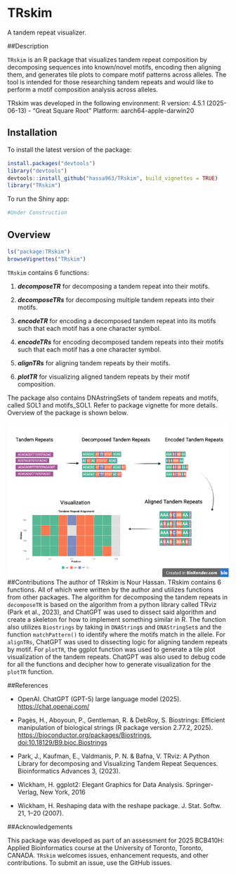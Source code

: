 
<!-- README.md is generated from README.Rmd. Please edit that file -->

# TRskim

<!-- badges: start -->

<!-- badges: end -->

A tandem repeat visualizer.

\##Description

`TRskim` is an R package that visualizes tandem repeat composition by
decomposing sequences into known/novel motifs, encoding then aligning
them, and generates tile plots to compare motif patterns across alleles.
The tool is intended for those researching tandem repeats and would like
to perform a motif composition analysis across alleles.

TRskim was developed in the following environment: R version: 4.5.1
(2025-06-13) - “Great Square Root” Platform: aarch64-apple-darwin20

## Installation

To install the latest version of the package:

``` r
install.packages("devtools")
library("devtools")
devtools::install_github("hassa963/TRskim", build_vignettes = TRUE)
library("TRskim")
```

To run the Shiny app:

``` r
#Under Construction 
```

## Overview

``` r
ls("package:TRskim")
browseVignettes("TRskim")
```

`TRskim` contains 6 functions:

1.  ***decomposeTR*** for decomposing a tandem repeat into their motifs.

2.  ***decomposeTRs*** for decomposing multiple tandem repeats into
    their motifs.

3.  ***encodeTR*** for encoding a decomposed tandem repeat into its
    motifs such that each motif has a one character symbol.

4.  ***encodeTRs*** for encoding decomposed tandem repeats into their
    motifs such that each motif has a one character symbol.

5.  ***alignTRs*** for aligning tandem repeats by their motifs.

6.  ***plotTR*** for visualizing aligned tandem repeats by their motif
    composition.

The package also contains DNAstringSets of tandem repeats and motifs,
called SOL1 and motifs_SOL1. Refer to package vignette for more details.
Overview of the package is shown below.

![](./inst/extdata/TRskim_Overview.png) \##Contributions The author of
TRskim is Nour Hassan. TRskim contains 6 functions. All of which were
written by the author and utilizes functions from other packages. The
algorithm for decomposing the tandem repeats in `decomposeTR` is based
on the algorithm from a python library called TRviz (Park et al., 2023),
and ChatGPT was used to dissect said algorithm and create a skeleton for
how to implement something similar in R. The function also utilizes
`Biostrings` by taking in `DNAString`s and `DNAStringSet`s and the
function `matchPattern()` to identify where the motifs match in the
allele. For `alignTRs`, ChatGPT was used to dissecting logic for
aligning tandem repeats by motif. For `plotTR`, the ggplot function was
used to generate a tile plot visualization of the tandem repeats.
ChatGPT was also used to debug code for all the functions and decipher
how to generate visualization for the `plotTR` function.

\##References

- OpenAI. ChatGPT (GPT-5) large language model (2025).
  <https://chat.openai.com/>

- Pagès, H., Aboyoun, P., Gentleman, R. & DebRoy, S. Biostrings:
  Efficient manipulation of biological strings (R package version
  2.77.2, 2025). <https://bioconductor.org/packages/Biostrings>,
  <doi:10.18129/B9.bioc.Biostrings>

- Park, J., Kaufman, E., Valdmanis, P. N. & Bafna, V. TRviz: A Python
  Library for decomposing and Visualizing Tandem Repeat Sequences.
  Bioinformatics Advances 3, (2023).

- Wickham, H. ggplot2: Elegant Graphics for Data Analysis.
  Springer-Verlag, New York, 2016

- Wickham, H. Reshaping data with the reshape package. J. Stat. Softw.
  21, 1–20 (2007).

\##Acknowledgements

This package was developed as part of an assessment for 2025 BCB410H:
Applied Bioinformatics course at the University of Toronto, Toronto,
CANADA. `TRskim` welcomes issues, enhancement requests, and other
contributions. To submit an issue, use the GitHub issues.
